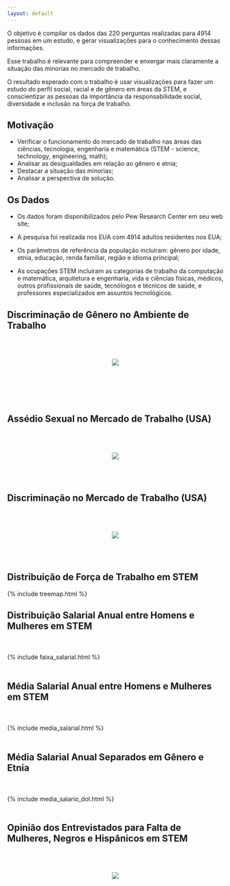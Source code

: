 ```yaml
---
layout: default
---
```


O objetivo é compilar os dados das 220 perguntas realizadas para 4914 pessoas em um estudo, e gerar visualizações para o conhecimento dessas informações.

Esse trabalho é relevante para compreender e enxergar mais claramente a situação das minorias no mercado de trabalho.

O resultado esperado com o trabalho é usar visualizações para fazer um estudo do perfil social, racial e de gênero em áreas da STEM, e conscientizar as pessoas da importância da responsabilidade social, diversidade e inclusão na força de trabalho.

## Motivação

- Verificar o funcionamento do mercado de trabalho nas áreas das ciências, tecnologia, engenharia e matemática (STEM - science, technology, engineering, math);
- Analisar as desigualdades em relação ao gênero e etnia;
- Destacar a situação das minorias;
- Analisar a perspectiva de solução.


## Os Dados

- Os dados foram disponibilizados pelo Pew Research Center em seu web site;

- A pesquisa foi realizada nos EUA com 4914 adultos residentes nos EUA;

- Os parâmetros de referência da população incluíram: gênero por idade, etnia, educação, renda familiar, região e idioma principal;

- As ocupações STEM incluíram as categorias de trabalho da computação e matemática, arquitetura e engenharia, vida e ciências físicas, médicos, outros profissionais de saúde, tecnólogos e técnicos de saúde, e professores especializados em assuntos tecnológicos.


## Discriminação de Gênero no Ambiente de Trabalho

<br/><br/>
<p align="center">
  <img src="https://github.com/ricardobf/ricardobf.me/blob/visualizacao_de_dados/trabalho_final/_includes/graficos_juntos.png?raw=true">
</p>
<br/><br/><br/><br/>


## Assédio Sexual no Mercado de Trabalho (USA)

<br/><br/>
<p align="center">
  <img src="https://github.com/ricardobf/ricardobf.me/blob/visualizacao_de_dados/trabalho_final/_includes/STEM1.png?raw=true">
</p>
<br/><br/>

## Discriminação no Mercado de Trabalho (USA)

<br/><br/>
<p align="center">
  <img src="https://github.com/ricardobf/ricardobf.me/blob/visualizacao_de_dados/trabalho_final/_includes/STEM2.png?raw=true">
</p>
<br/><br/>


## Distribuição de Força de Trabalho em STEM

{% include treemap.html %}

## Distribuição Salarial Anual entre Homens e Mulheres em STEM

<br/><br/>
{% include faixa_salarial.html %}
<br/><br/>

## Média Salarial Anual entre Homens e Mulheres em STEM

<br/><br/>
{% include media_salarial.html %}
<br/><br/>

## Média Salarial Anual Separados em Gênero e Etnia

<br/><br/>
{% include media_salario_dol.html %}
<br/><br/>

## Opinião dos Entrevistados para Falta de Mulheres, Negros e Hispânicos em STEM

<br/><br/>
<p align="center">
  <img src="https://github.com/ricardobf/ricardobf.me/blob/visualizacao_de_dados/trabalho_final/_includes/ultimo.png?raw=true">
</p>